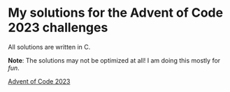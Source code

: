 # My solutions for the Advent of Code 2023 challenges

All solutions are written in C.

**Note**: The solutions may not be optimized at all! I am doing this mostly for *fun*.

[Advent of Code 2023](https://adventofcode.com/2023)